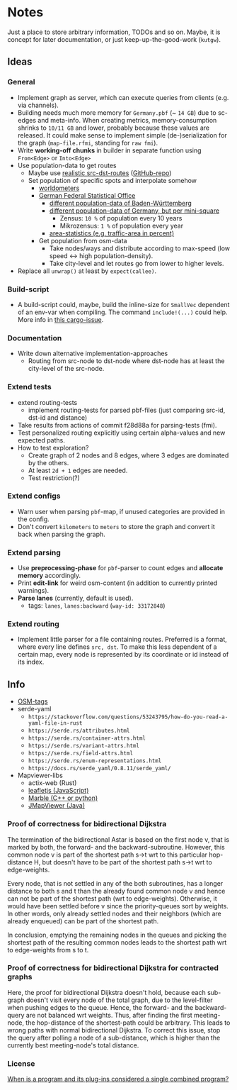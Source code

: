 # Notes

Just a place to store arbitrary information, TODOs and so on.
Maybe, it is concept for later documentation, or just keep-up-the-good-work (`kutgw`).


## Ideas

### General

- Implement graph as server, which can execute queries from clients (e.g. via channels).
- Building needs much more memory for `Germany.pbf` (~ `14 GB`) due to sc-edges and meta-info.
  When creating metrics, memory-consumption shrinks to `10/11 GB` and lower, probably because these values are released.
  It could make sense to implement simple (de-)serialization for the graph (`map-file.rfmi`, standing for `raw fmi`).
- Write __working-off chunks__ in builder in separate function using `From<Edge>` or `Into<Edge>`
- Use population-data to get routes
  - Maybe use [realistic src-dst-routes][acm/micro-travel-demand] ([GitHub-repo][github/vbuchhold/routing-framework])
  - Set population of specific spots and interpolate somehow
    - [worldometers][worldometers/germany]
    - [German Federal Statistical Office][destatis]
      - [different population-data of Baden-Württemberg][statistik-bw]
      - [different population-data of Germany, but per mini-square][atlas.zensus2011.de]
        - Zensus: `10 %` of population every 10 years
        - Mikrozensus: `1 %` of population every year
      - [area-statistics (e.g. traffic-area in percent)][statistikportal]
    - Get population from osm-data
      - Take nodes/ways and distribute according to max-speed (low speed <-> high population-density).
      - Take city-level and let routes go from lower to higher levels.
- Replace all `unwrap()` at least by `expect(callee)`.


### Build-script

- A build-script could, maybe, build the inline-size for `SmallVec` dependent of an env-var when compiling.
  The command `include!(...)` could help.
  More info in [this cargo-issue][github/rust-lang/cargo/issues/5624].


### Documentation

- Write down alternative implementation-approaches
  - Routing from src-node to dst-node where dst-node has at least the city-level of the src-node.


### Extend tests

- extend routing-tests
  - implement routing-tests for parsed pbf-files (just comparing src-id, dst-id and distance)
- Take results from actions of commit f28d88a for parsing-tests (fmi).
- Test personalized routing explicitly using certain alpha-values and new expected paths.
- How to test exploration?
  - Create graph of 2 nodes and 8 edges, where 3 edges are dominated by the others.
  - At least `2d + 1` edges are needed.
  - Test restriction(?)


### Extend configs

- Warn user when parsing `pbf`-map, if unused categories are provided in the config.
- Don't convert `kilometers` to `meters` to store the graph and convert it back when parsing the graph.


### Extend parsing

- Use __preprocessing-phase__ for `pbf`-parser to count edges and __allocate memory__ accordingly.
- Print __edit-link__ for weird osm-content (in addition to currently printed warnings).
- __Parse lanes__ (currently, default is used).
  - tags: `lanes`, `lanes:backward` (`way-id: 33172848`)


### Extend routing

- Implement little parser for a file containing routes.
  Preferred is a format, where every line defines `src, dst`.
  To make this less dependent of a certain map, every node is represented by its coordinate or id instead of its index.


## Info

- [OSM-tags][taginfo]
- serde-yaml
  - `https://stackoverflow.com/questions/53243795/how-do-you-read-a-yaml-file-in-rust`
  - `https://serde.rs/attributes.html`
  - `https://serde.rs/container-attrs.html`
  - `https://serde.rs/variant-attrs.html`
  - `https://serde.rs/field-attrs.html`
  - `https://serde.rs/enum-representations.html`
  - `https://docs.rs/serde_yaml/0.8.11/serde_yaml/`
- Mapviewer-libs
  - actix-web (Rust)
  - [leafletjs (JavaScript)][leafletjs]
  - [Marble (C++ or python)][kde/marble]
  - [JMapViewer (Java)][osm/wiki/jmapviewer]


### Proof of correctness for bidirectional Dijkstra

The termination of the bidirectional Astar is based on the first node v, that is marked by both, the forward- and the backward-subroutine.
However, this common node v is part of the shortest path s->t wrt to this particular hop-distance H, but doesn't have to be part of the shortest path s->t wrt to edge-weights.

Every node, that is not settled in any of the both subroutines, has a longer distance to both s and t than the already found common node v and hence can not be part of the shortest path (wrt to edge-weights).
Otherwise, it would have been settled before v since the priority-queues sort by weights.
In other words, only already settled nodes and their neighbors (which are already enqueued) can be part of the shortest path.

In conclusion, emptying the remaining nodes in the queues and picking the shortest path of the resulting common nodes leads to the shortest path wrt to edge-weights from s to t.


### Proof of correctness for bidirectional Dijkstra for contracted graphs

Here, the proof for bidirectional Dijkstra doesn't hold, because each sub-graph doesn't visit every node of the total graph, due to the level-filter when pushing edges to the queue.
Hence, the forward- and the backward-query are not balanced wrt weights.
Thus, after finding the first meeting-node, the hop-distance of the shortest-path could be arbitrary.
This leads to wrong paths with normal bidirectional Dijkstra.
To correct this issue, stop the query after polling a node of a sub-distance, which is higher than the currently best meeting-node's total distance.


### License

[When is a program and its plug-ins considered a single combined program?][gnu/licenses/gpl-faq/gplplugins]


[acm/micro-travel-demand]: https://dl.acm.org/doi/10.1145/3347146.3359361
[destatis]: https://www.destatis.de/DE/Service/Statistik-Visualisiert/RegionalatlasAktuell.html
[statistik-bw]: https://www.statistik-bw.de/Intermaptiv/?re=gemeinde&ags=08317057&i=01202&r=0&g=0001&afk=5&fkt=besetzung&fko=mittel
[atlas.zensus2011.de]: https://atlas.zensus2011.de/
[statistikportal]: https://www.statistikportal.de/de/flaechenatlas
[github/rust-lang/cargo/issues/5624]: https://github.com/rust-lang/cargo/issues/5624
[github/vbuchhold/routing-framework]: https://github.com/vbuchhold/routing-framework
[gnu/licenses/gpl-faq/gplplugins]: https://www.gnu.org/licenses/gpl-faq.html#GPLPlugins
[kde/marble]: http://api.kde.org/4.x-api/kdeedu-apidocs/marble/html/namespaceMarble.html
[leafletjs]: https://leafletjs.com/
[osm/wiki/jmapviewer]: https://wiki.openstreetmap.org/wiki/JMapViewer
[taginfo]: https://taginfo.openstreetmap.org/
[worldometers/germany]: https://www.worldometers.info/world-population/germany-population/
